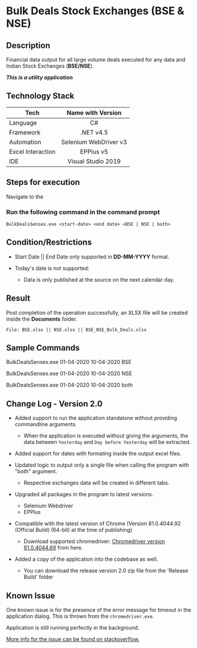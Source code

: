 # Bulk Deals Stock Exchanges (BSE & NSE)

## Description

Financial data output for all large volume deals executed for any data and Indian Stock Exchanges (__BSE/NSE__).

**_This is a utility application_**

## Technology Stack

| Tech              |   Name with Version   |
| ----------------- | :-------------------: |
| Language          |          C#           |
| Framework         |       .NET v4.5       |
| Automation        | Selenium WebDriver v3 |
| Excel Interaction |       EPPlus v5       |
| IDE               |  Visual Studio 2019   |

## Steps for execution

Navigate to the 

### Run the following command in the command prompt

`BulkDealsSensex.exe <start-date> <end date> <BSE | NSE | both>`

## Condition/Restrictions

- Start Date || End Date only supported in **DD-MM-YYYY** format.

- Today's date is not supported:
  - Data is only published at the source on the next calendar day.

## Result

Post completion of the operation successfully, an XLSX file will be created inside the **Documents** folder.

`File: BSE.xlsx || NSE.xlsx || BSE_NSE_Bulk_Deals.xlsx`

## Sample Commands

BulkDealsSensex.exe 01-04-2020 10-04-2020 BSE

BulkDealsSensex.exe 01-04-2020 10-04-2020 NSE

BulkDealsSensex.exe 01-04-2020 10-04-2020 both

## Change Log - Version 2.0

- Added support to run the application standalone without providing commandline arguments.
  - When the application is executed without giving the arguments, the data between `Yesterday` and `Day before Yesterday` will be extracted.

- Added support for dates with formating inside the output excel files.

- Updated logic to output only a single file when calling the program with "both" argument.

  - Respective exchanges data will be created in different tabs.

- Upgraded all packages in the program to latest versions.

  - Selenium Webdriver
  - EPPlus

- Compatible with the latest version of Chrome (Version 81.0.4044.92 (Official Build) (64-bit) at the time of publishing)

  - Download supported chromedriver: [Chromedriver version 81.0.4044.69](https://chromedriver.storage.googleapis.com/index.html?path=81.0.4044.69/) from here.

- Added a copy of the application into the codebase as well.
  - You can download the release version 2.0 zip file from the 'Release Build' folder

## Known Issue

One known issue is for the presence of the error message for timeout in the application dialog. This is thrown from the `chromedriver.exe`.

Application is still running perfectly in the background.

[More info for the issue can be found on stackoverflow.](https://stackoverflow.com/questions/60114639/timed-out-receiving-message-from-renderer-0-100-log-messages-using-chromedriver)
